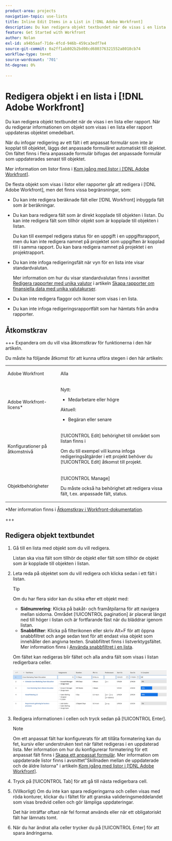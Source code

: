 ```yaml
---
product-area: projects
navigation-topic: use-lists
title: Inline Edit Items in a List in [!DNL Adobe Workfront]
description: Du kan redigera objekt textbundet när de visas i en lista eller rapport. När du redigerar informationen om objekt som visas i en lista eller rapport uppdateras objektet omedelbart.
feature: Get Started with Workfront
author: Nolan
exl-id: a94b5aaf-71de-4fcd-946b-459ca3edf7e4
source-git-commit: 0a2ff1ab802b2bd08cd680376321552a8018cb74
workflow-type: tm+mt
source-wordcount: '701'
ht-degree: 0%

---
```


# Redigera objekt i en lista i [!DNL Adobe Workfront]

<!--Audited: 11/2024-->

Du kan redigera objekt textbundet när de visas i en lista eller rapport. När du redigerar informationen om objekt som visas i en lista eller rapport uppdateras objektet omedelbart.

När du infogar redigering av ett fält i ett anpassat formulär som inte är kopplat till objektet, läggs det anpassade formuläret automatiskt till objektet. Om fältet finns i flera anpassade formulär bifogas det anpassade formulär som uppdaterades senast till objektet.

Mer information om listor finns i [Kom igång med listor i [!DNL Adobe Workfront]](../../../workfront-basics/navigate-workfront/use-lists/view-items-in-a-list.md).

De flesta objekt som visas i listor eller rapporter går att redigera i [!DNL Adobe Workfront], men det finns vissa begränsningar, som:

* Du kan inte redigera beräknade fält eller [!DNL Workfront] inbyggda fält som är beräkningar.
* Du kan bara redigera fält som är direkt kopplade till objekten i listan. Du kan inte redigera fält som tillhör objekt som är kopplade till objekten i listan.

  Du kan till exempel redigera status för en uppgift i en uppgiftsrapport, men du kan inte redigera namnet på projektet som uppgiften är kopplad till i samma rapport. Du kan bara redigera namnet på projektet i en projektrapport.
* Du kan inte infoga redigeringsfält när vyn för en lista inte visar standardvalutan.

  Mer information om hur du visar standardvalutan finns i avsnittet [Redigera rapporter med unika valutor](../../../reports-and-dashboards/reports/creating-and-managing-reports/create-financial-data-reports-unique-exchange-rates.md#editing-reports-with-unique-currencies) i artikeln [Skapa rapporter om finansiella data med unika valutakurser](../../../reports-and-dashboards/reports/creating-and-managing-reports/create-financial-data-reports-unique-exchange-rates.md).
* Du kan inte redigera flaggor och ikoner som visas i en lista.
* Du kan inte infoga redigeringsrapportfält som har hämtats från andra rapporter.

## Åtkomstkrav

+++ Expandera om du vill visa åtkomstkrav för funktionerna i den här artikeln.

Du måste ha följande åtkomst för att kunna utföra stegen i den här artikeln:

<table style="table-layout:auto"> 
 <col> 
 <col> 
 <tbody> 
  <tr> 
   <td role="rowheader">Adobe Workfront</td> 
   <td> <p>Alla</p> </td> 
  </tr> 
  <tr> 
   <td role="rowheader">Adobe Workfront-licens*</td> 
   <td> 
    <p>Nytt:</p>
   <ul><li><p>Medarbetare eller högre </p></li>
   </ul>

<p>Aktuell:</p>
   <ul><li><p>Begäran eller senare</p></li>
    </ul></td> 
  </tr> 
  <tr> 
   <td role="rowheader">Konfigurationer på åtkomstnivå</td> 
   <td> <p>[!UICONTROL Edit] behörighet till området som listan finns i</p> <p>Om du till exempel vill kunna infoga redigeringsåtgärder i ett projekt behöver du [!UICONTROL Edit] åtkomst till projekt.</p></td> 
  </tr> 
  <tr> 
   <td role="rowheader">Objektbehörigheter</td> 
   <td> <p>[!UICONTROL Manage]</p> <p>Du måste också ha behörighet att redigera vissa fält, t.ex. anpassade fält, status.</p>  </td> 
  </tr> 
 </tbody> 
</table>

*Mer information finns i [Åtkomstkrav i Workfront-dokumentation](/help/quicksilver/administration-and-setup/add-users/access-levels-and-object-permissions/access-level-requirements-in-documentation.md).

+++

## Redigera objekt textbundet

1. Gå till en lista med objekt som du vill redigera.

   Listan ska visa fält som tillhör de objekt eller fält som tillhör de objekt som är kopplade till objekten i listan.

1. Leta reda på objektet som du vill redigera och klicka sedan i ett fält i listan.

   >[!TIP]
   >
   >Om du har flera sidor kan du söka efter ett objekt med:
   >
   >   * **Sidnumrering**: Klicka på bakåt- och framåtpilarna för att navigera mellan sidorna.
   >     Området [!UICONTROL pagination] är placerat längst ned till höger i listan och är fortfarande fäst när du bläddrar igenom listan.
   >   * **Snabbfilter**: Klicka på filterikonen eller skriv Alt+F för att öppna snabbfiltret och ange sedan text för att endast visa objekt som innehåller den angivna texten.
   >     Snabbfiltret finns i listverktygsfältet. Mer information finns i [Använda snabbfiltret i en lista](../../../workfront-basics/navigate-workfront/use-lists/apply-quick-filter-list.md).

   Om fältet kan redigeras blir fältet och alla andra fält som visas i listan redigerbara celler.

   ![Redigerbara celler](assets/nwe-editable-cells-350x131.png)

1. Redigera informationen i cellen och tryck sedan på [!UICONTROL Enter].

   >[!NOTE]
   >
   >Om ett anpassat fält har konfigurerats för att tillåta formatering kan du fet, kursiv eller understruken text när fältet redigeras i en uppdaterad lista.
   >Mer information om hur du konfigurerar formatering för ett anpassat fält finns i [Skapa ett anpassat formulär](/help/quicksilver/administration-and-setup/customize-workfront/create-manage-custom-forms/form-designer/design-a-form/design-a-form.md).
   >Mer information om uppdaterade listor finns i avsnittet&quot;Skillnaden mellan de uppdaterade och de äldre listorna&quot; i artikeln [Kom igång med listor i [!DNL Adobe Workfront]](../../../workfront-basics/navigate-workfront/use-lists/view-items-in-a-list.md).

1. Tryck på [!UICONTROL Tab] för att gå till nästa redigerbara cell.
1. (Villkorligt) Om du inte kan spara redigeringarna och cellen visas med röda konturer, klickar du i fältet för att granska valideringsmeddelandet som visas bredvid cellen och gör lämpliga uppdateringar.

   Det här inträffar oftast när fel format används eller när ett obligatoriskt fält har lämnats tomt.

1. När du har ändrat alla celler trycker du på [!UICONTROL Enter] för att spara ändringarna.
